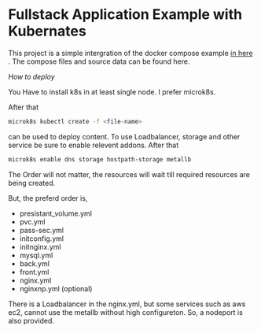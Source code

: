 # Fullstack Application Example with Kubernates

This project is a simple intergration of the docker compose example [in here](https://github.com/NuwanUdara/Docker-compose-example)
. 
The compose files and source data can be found here.

$How \;to \; deploy$

  You Have to install k8s in at least single node. I prefer microk8s. 

After that 
``` bash
microk8s kubectl create -f <file-name>
```
can be used to deploy content. To use Loadbalancer, storage and other service be sure to enable relevent addons.
After that 
``` bash
microk8s enable dns storage hostpath-storage metallb
```
The Order will not matter, the resources will wait till required resources are being created. 

But, the preferd order is,
* presistant_volume.yml
* pvc.yml
* pass-sec.yml
* initconfig.yml
* initnginx.yml
* mysql.yml
* back.yml
* front.yml
* nginx.yml
* nginxnp.yml (optional)

There is a Loadbalancer in the nginx.yml, but some services such as aws ec2, cannot use the metallb without high configureton. So, a nodeport is also provided.
